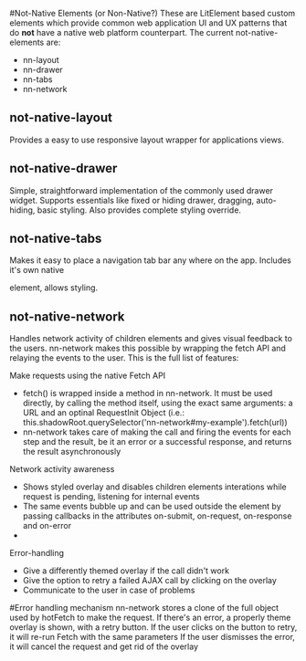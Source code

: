 #Not-Native Elements (or Non-Native?)
These are LitElement based custom elements which provide common web application UI and UX patterns that do **not** have a native web platform counterpart. The current not-native-elements are:

* nn-layout
* nn-drawer
* nn-tabs
* nn-network

## not-native-layout
Provides a easy to use responsive layout wrapper for applications views.

## not-native-drawer
Simple, straightforward implementation of the commonly used drawer widget. Supports essentials like fixed or hiding drawer, dragging, auto-hiding, basic styling. Also provides complete styling override.

## not-native-tabs
Makes it easy to place a navigation tab bar any where on the app. Includes it's own native <nav> element, allows styling.

## not-native-network
Handles network activity of children elements and gives visual feedback to the users. nn-network makes this possible by wrapping the fetch API and relaying the events to the user.
This is the full list of features: 

  Make requests using the native Fetch API
  * fetch() is wrapped inside a method in nn-network. It must be used directly, by calling the method itself, using the exact same arguments: a URL and an optinal RequestInit Object (i.e.: this.shadowRoot.querySelector('nn-network#my-example').fetch(url))
  * nn-network takes care of making the call and firing the events for each step and the result, be it an error or a successful response, and returns the result asynchronously
  
  Network activity awareness
  * Shows styled overlay and disables children elements interations while request is pending, listening for internal events 
  * The same events bubble up and can be used outside the element by passing callbacks in the attributes on-submit, on-request, on-response and on-error
  * 

  Error-handling
  * Give a differently themed overlay if the call didn't work
  * Give the option to retry a failed AJAX call by clicking on the overlay
  * Communicate to the user in case of problems

#Error handling mechanism 
nn-network stores a clone of the full object used by hotFetch to make the request. If there's an error, a properly theme overlay is shown, with a retry button. 
If the user clicks on the button to retry, it will re-run Fetch with the same parameters
If the user dismisses the error, it will cancel the request and get rid of the overlay